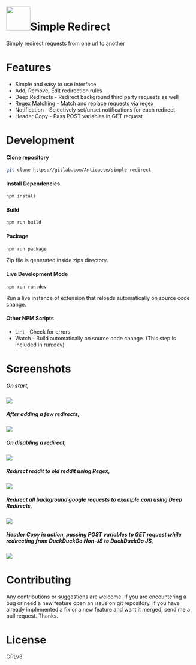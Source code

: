 <!-- @format -->

# <img src="icons/icon.svg" width="64">Simple Redirect

Simply redirect requests from one url to another

# Features

- Simple and easy to use interface
- Add, Remove, Edit redirection rules
- Deep Redirects - Redirect background third party requests as well
- Regex Matching - Match and replace requests via regex
- Notification - Selectively set/unset notifications for each redirect
- Header Copy - Pass POST variables in GET request

# Development

#### Clone repository

```sh
git clone https://gitlab.com/Antiquete/simple-redirect
```

#### Install Dependencies

```sh
npm install
```

#### Build

```sh
npm run build
```

#### Package

```sh
npm run package
```

Zip file is generated inside zips directory.

#### Live Development Mode

```sh
npm run run:dev
```

Run a live instance of extension that reloads automatically on source code change.

#### Other NPM Scripts

- Lint - Check for errors
- Watch - Build automatically on source code change. (This step is included in run:dev)

# Screenshots

##### On start,

  <img src="docs/Screenshot-1.png">
  
##### After adding a few redirects,
  
  <img src="docs/Screenshot-2.png">
  
##### On disabling a redirect,

  <img src="docs/Screenshot-3.png">
  
##### Redirect reddit to old reddit using Regex,
  
  <img src="docs/Screenshot-4.png">
  
##### Redirect all background google requests to example.com using Deep Redirects,
  
  <img src="docs/Screenshot-5.png">
  
##### Header Copy in action, passing POST variables to GET request while redirecting from DuckDuckGo Non-JS to DuckDuckGo JS,
  
  <img src="docs/Screenshot-6.png">

# Contributing

Any contributions or suggestions are welcome. If you are encountering a bug or need a new feature open an issue on git repository. If you have already implemented a fix or a new feature and want it merged, send me a pull request. Thanks.

# License

GPLv3
